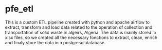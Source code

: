 # pfe_etl

This is a custom ETL pipeline created with python and apache airflow to extract, transform and load data related to the operation of collection and transportation of solid waste in algeirs, Algeria. 
The data is mainly stored in xlsx files, so we created all the necessary fonctions to extract, clean, enrich and finaly store the data in a postgresql database.

